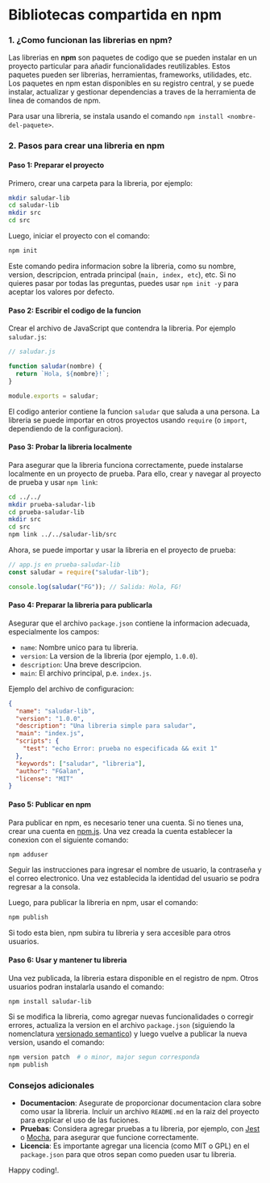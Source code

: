 # Bibliotecas compartida en npm

### 1. **¿Como funcionan las librerias en npm?**

Las librerias en **npm** son paquetes de codigo que se pueden instalar en un proyecto particular para añadir funcionalidades reutilizables. Estos paquetes pueden ser librerias, herramientas, frameworks, utilidades, etc. Los paquetes en npm estan disponibles en su registro central, y se puede instalar, actualizar y gestionar dependencias a traves de la herramienta de linea de comandos de npm.

Para usar una libreria, se instala usando el comando `npm install <nombre-del-paquete>`.

### 2. **Pasos para crear una libreria en npm**

#### Paso 1: **Preparar el proyecto**

Primero, crear una carpeta para la libreria, por ejemplo:

```bash
mkdir saludar-lib
cd saludar-lib
mkdir src
cd src
```

Luego, iniciar el proyecto con el comando:

```bash
npm init
```

Este comando pedira informacion sobre la libreria, como su nombre, version, descripcion, entrada principal (`main, index, etc`), etc. Si no quieres pasar por todas las preguntas, puedes usar `npm init -y` para aceptar los valores por defecto.

#### Paso 2: **Escribir el codigo de la funcion**

Crear el archivo de JavaScript que contendra la libreria. Por ejemplo `saludar.js`:

```javascript
// saludar.js

function saludar(nombre) {
  return `Hola, ${nombre}!`;
}

module.exports = saludar;
```

El codigo anterior contiene la funcion `saludar` que saluda a una persona. La libreria se puede importar en otros proyectos usando `require` (o `import`, dependiendo de la configuracion).

#### Paso 3: **Probar la libreria localmente**

Para asegurar que la libreria funciona correctamente, puede instalarse localmente en un proyecto de prueba. Para ello, crear y navegar al proyecto de prueba y usar `npm link`:

```bash
cd ../../
mkdir prueba-saludar-lib
cd prueba-saludar-lib
mkdir src
cd src
npm link ../../saludar-lib/src
```

Ahora, se puede importar y usar la libreria en el proyecto de prueba:

```javascript
// app.js en prueba-saludar-lib
const saludar = require("saludar-lib");

console.log(saludar("FG")); // Salida: Hola, FG!
```

#### Paso 4: **Preparar la libreria para publicarla**

Asegurar que el archivo `package.json` contiene la informacion adecuada, especialmente los campos:

- `name`: Nombre unico para tu libreria.
- `version`: La version de la libreria (por ejemplo, `1.0.0`).
- `description`: Una breve descripcion.
- `main`: El archivo principal, p.e. `index.js`.

Ejemplo del archivo de configuracion:

```json
{
  "name": "saludar-lib",
  "version": "1.0.0",
  "description": "Una libreria simple para saludar",
  "main": "index.js",
  "scripts": {
    "test": "echo Error: prueba no especificada && exit 1"
  },
  "keywords": ["saludar", "libreria"],
  "author": "FGalan",
  "license": "MIT"
}
```

#### Paso 5: **Publicar en npm**

Para publicar en npm, es necesario tener una cuenta. Si no tienes una, crear una cuenta en [npm.js](https://www.npmjs.com/). Una vez creada la cuenta establecer la conexion con el siguiente comando:

```bash
npm adduser
```

Seguir las instrucciones para ingresar el nombre de usuario, la contraseña y el correo electronico. Una vez establecida la identidad del usuario se podra regresar a la consola.

Luego, para publicar la libreria en npm, usar el comando:

```bash
npm publish
```

Si todo esta bien, npm subira tu libreria y sera accesible para otros usuarios.

#### Paso 6: **Usar y mantener tu libreria**

Una vez publicada, la libreria estara disponible en el registro de npm. Otros usuarios podran instalarla usando el comando:

```bash
npm install saludar-lib
```

Si se modifica la libreria, como agregar nuevas funcionalidades o corregir errores, actualiza la version en el archivo `package.json` (siguiendo la nomenclatura [versionado semantico](https://semver.org/)) y luego vuelve a publicar la nueva version, usando el comando:

```bash
npm version patch  # o minor, major segun corresponda
npm publish
```

### Consejos adicionales

- **Documentacion**: Asegurate de proporcionar documentacion clara sobre como usar la libreria. Incluir un archivo `README.md` en la raiz del proyecto para explicar el uso de las fuciones.
- **Pruebas**: Considera agregar pruebas a tu libreria, por ejemplo, con [Jest](https://jestjs.io/) o [Mocha](https://mochajs.org/), para asegurar que funcione correctamente.
- **Licencia**: Es importante agregar una licencia (como MIT o GPL) en el `package.json` para que otros sepan como pueden usar tu libreria.

Happy coding!.
